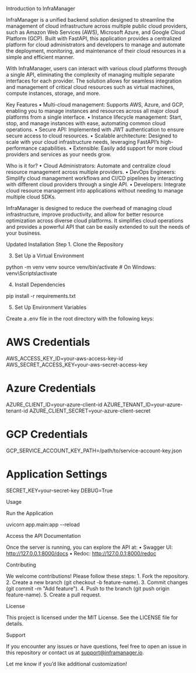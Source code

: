 Introduction to InfraManager

InfraManager is a unified backend solution designed to streamline the management of cloud infrastructure across multiple public cloud providers, such as Amazon Web Services (AWS), Microsoft Azure, and Google Cloud Platform (GCP). Built with FastAPI, this application provides a centralized platform for cloud administrators and developers to manage and automate the deployment, monitoring, and maintenance of their cloud resources in a simple and efficient manner.

With InfraManager, users can interact with various cloud platforms through a single API, eliminating the complexity of managing multiple separate interfaces for each provider. The solution allows for seamless integration and management of critical cloud resources such as virtual machines, compute instances, storage, and more.

Key Features
	•	Multi-cloud management: Supports AWS, Azure, and GCP, enabling you to manage instances and resources across all major cloud platforms from a single interface.
	•	Instance lifecycle management: Start, stop, and manage instances with ease, automating common cloud operations.
	•	Secure API: Implemented with JWT authentication to ensure secure access to cloud resources.
	•	Scalable architecture: Designed to scale with your cloud infrastructure needs, leveraging FastAPI’s high-performance capabilities.
	•	Extensible: Easily add support for more cloud providers and services as your needs grow.

Who is it for?
	•	Cloud Administrators: Automate and centralize cloud resource management across multiple providers.
	•	DevOps Engineers: Simplify cloud management workflows and CI/CD pipelines by interacting with different cloud providers through a single API.
	•	Developers: Integrate cloud resource management into applications without needing to manage multiple cloud SDKs.

InfraManager is designed to reduce the overhead of managing cloud infrastructure, improve productivity, and allow for better resource optimization across diverse cloud platforms. It simplifies cloud operations and provides a powerful API that can be easily extended to suit the needs of your business.


Updated Installation Step
	1.	Clone the Repository



3. Set Up a Virtual Environment

python -m venv venv
source venv/bin/activate  # On Windows: venv\Scripts\activate

4. Install Dependencies

pip install -r requirements.txt

5. Set Up Environment Variables

Create a .env file in the root directory with the following keys:

# AWS Credentials
AWS_ACCESS_KEY_ID=your-aws-access-key-id
AWS_SECRET_ACCESS_KEY=your-aws-secret-access-key

# Azure Credentials
AZURE_CLIENT_ID=your-azure-client-id
AZURE_TENANT_ID=your-azure-tenant-id
AZURE_CLIENT_SECRET=your-azure-client-secret

# GCP Credentials
GCP_SERVICE_ACCOUNT_KEY_PATH=/path/to/service-account-key.json

# Application Settings
SECRET_KEY=your-secret-key
DEBUG=True

Usage

Run the Application

uvicorn app.main:app --reload

Access the API Documentation

Once the server is running, you can explore the API at:
	•	Swagger UI: http://127.0.0.1:8000/docs
	•	Redoc: http://127.0.0.1:8000/redoc


Contributing

We welcome contributions! Please follow these steps:
	1.	Fork the repository.
	2.	Create a new branch (git checkout -b feature-name).
	3.	Commit changes (git commit -m "Add feature").
	4.	Push to the branch (git push origin feature-name).
	5.	Create a pull request.

License

This project is licensed under the MIT License. See the LICENSE file for details.

Support

If you encounter any issues or have questions, feel free to open an issue in this repository or contact us at support@inframanager.io.

Let me know if you’d like additional customization!
